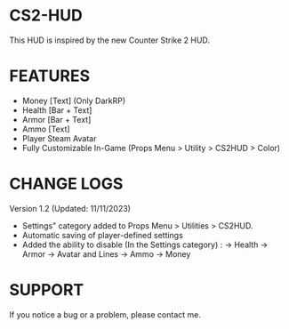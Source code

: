 # CS2-HUD
This HUD is inspired by the new Counter Strike 2 HUD.

# FEATURES
- Money [Text] (Only DarkRP)
- Health [Bar + Text]
- Armor [Bar + Text]
- Ammo [Text]
- Player Steam Avatar
- Fully Customizable In-Game (Props Menu > Utility > CS2HUD > Color)

# CHANGE LOGS
Version 1.2 (Updated: 11/11/2023)
* Settings" category added to Props Menu > Utilities > CS2HUD.
* Automatic saving of player-defined settings
* Added the ability to disable (In the Settings category) :
-> Health
-> Armor
-> Avatar and Lines
-> Ammo
-> Money

# SUPPORT
If you notice a bug or a problem, please contact me.
